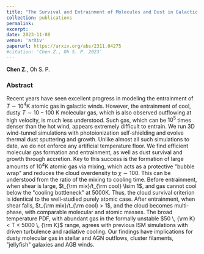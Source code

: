 ```yaml
---
title: "The Survival and Entrainment of Molecules and Dust in Galactic Winds"
collection: publications
permalink:
excerpt:
date: 2023-11-08
venue: 'arXiv'
paperurl: https://arxiv.org/abs/2311.04275
#citation: 'Chen Z., Oh S. P. 2023'
---
```

**Chen Z.**, Oh S. P.

### Abstract  

Recent years have seen excellent progress in modeling the entrainment of $T \sim 10^4$K atomic gas in galactic winds. However, the entrainment of cool, dusty $T \sim 10-100$ K molecular gas, which is also observed outflowing at high velocity, is much less understood. Such gas, which can be $10^5$ times denser than the hot wind, appears extremely difficult to entrain. We run 3D wind-tunnel simulations with photoionization self-shielding and evolve thermal dust sputtering and growth. Unlike almost all such simulations to date, we do not enforce any artificial temperature floor. We find efficient molecular gas formation and entrainment, as well as dust survival and growth through accretion. Key to this success is the formation of large amounts of $10^4$K atomic gas via mixing, which acts as a protective "bubble wrap" and reduces the cloud overdensity to $\chi \sim 100$. This can be understood from the ratio of the mixing to cooling time. Before entrainment, when shear is large, $t_{\rm mix}/t_{\rm cool} \lsim 1$, and gas cannot cool below the "cooling bottleneck" at $5000$K. Thus, the cloud survival criterion is identical to the well-studied purely atomic case. After entrainment, when shear falls, $t_{\rm mix}/t_{\rm cool} > 1$, and the cloud becomes multi-phase, with comparable molecular and atomic masses. The broad temperature PDF, with abundant gas in the formally unstable $50 \, {\rm K} < T < 5000 \, {\rm K}$ range, agrees with previous ISM simulations with driven turbulence and radiative cooling. Our findings have implications for dusty molecular gas in stellar and AGN outflows, cluster filaments, "jellyfish" galaxies and AGB winds.  
